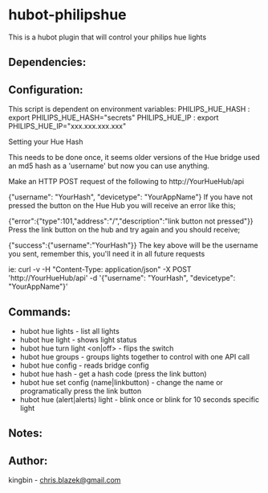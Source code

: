 # hubot-philipshue

This is a hubot plugin that will control your philips hue lights

## Dependencies:

## Configuration:
 This script is dependent on environment variables:
   PHILIPS_HUE_HASH : export PHILIPS_HUE_HASH="secrets"
   PHILIPS_HUE_IP : export PHILIPS_HUE_IP="xxx.xxx.xxx.xxx"

 Setting your Hue Hash

 This needs to be done once, it seems older versions of the Hue bridge used an md5 hash as a 'username' but now you can use anything.

 Make an HTTP POST request of the following to http://YourHueHub/api

 {"username": "YourHash", "devicetype": "YourAppName"}
 If you have not pressed the button on the Hue Hub you will receive an error like this;

 {"error":{"type":101,"address":"/","description":"link button not pressed"}}
 Press the link button on the hub and try again and you should receive;

 {"success":{"username":"YourHash"}}
 The key above will be the username you sent, remember this, you'll need it in all future requests

 ie: curl -v -H "Content-Type: application/json" -X POST 'http://YourHueHub/api' -d '{"username": "YourHash", "devicetype": "YourAppName"}'


## Commands:
-   hubot hue lights - list all lights
-   hubot hue light <light number>  - shows light status
-   hubot hue turn light <light number> <on|off> - flips the switch
-   hubot hue groups - groups lights together to control with one API call
-   hubot hue config - reads bridge config
-   hubot hue hash - get a hash code (press the link button)
-   hubot hue set config (name|linkbutton) <value>- change the name or programatically press the link button
-   hubot hue (alert|alerts) light <light number> - blink once or blink for 10 seconds specific light

## Notes:

## Author:
   kingbin - chris.blazek@gmail.com
